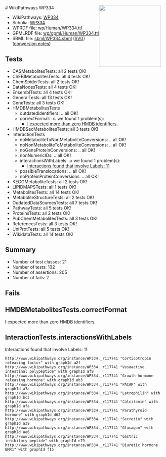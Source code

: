 <img style="float: right; width: 200px" src="../logo.png" />
# WikiPathways WP334

* WikiPathways: [WP334](https://identifiers.org/wikipathways:WP334)
* Scholia: [WP334](https://scholia.toolforge.org/wikipathways/WP334)
* WPRDF file: [wp/Human/WP334.ttl](../wp/Human/WP334.ttl)
* GPMLRDF file: [wp/gpml/Human/WP334.ttl](../wp/gpml/Human/WP334.ttl)
* SBML file: [sbml/WP334.sbml](../sbml/WP334.sbml) ([SVG](../sbml/WP334.svg)) ([conversion notes](../sbml/WP334.txt))

## Tests
* CASMetabolitesTests: all 2 tests OK!
* ChEBIMetabolitesTests: all 4 tests OK!
* ChemSpiderTests: all 2 tests OK!
* DataNodesTests: all 4 tests OK!
* EnsemblTests: all 4 tests OK!
* GeneralTests: all 13 tests OK!
* GeneTests: all 3 tests OK!
* HMDBMetabolitesTests
    * outdatedIdentifiers: .. all OK!
    * correctFormat: .x. we found 1 problem(s):
        * [I expected more than zero HMDB identifiers.](#ad154c1e)
* HMDBSecMetabolitesTests: all 3 tests OK!
* InteractionTests
    * noMetaboliteToNonMetaboliteConversions: .. all OK!
    * noNonMetaboliteToMetaboliteConversions: .. all OK!
    * noGeneProteinConversions: .. all OK!
    * nonNumericIDs: .. all OK!
    * interactionsWithLabels: .x we found 1 problem(s):
        * [Interactions found that involve Labels: 11](#fe97a8b9)
    * possibleTranslocations: .. all OK!
    * noProteinProteinConversions: .. all OK!
* KEGGMetaboliteTests: all 2 tests OK!
* LIPIDMAPSTests: all 1 tests OK!
* MetabolitesTests: all 14 tests OK!
* MetaboliteStructureTests: all 2 tests OK!
* OudatedDataSourcesTests: all 7 tests OK!
* PathwayTests: all 5 tests OK!
* ProteinsTests: all 2 tests OK!
* PubChemMetabolitesTests: all 3 tests OK!
* ReferencesTests: all 3 tests OK!
* UniProtTests: all 5 tests OK!
* WikidataTests: all 14 tests OK!


## Summary

* Number of test classes: 21
* Number of tests: 102
* Number of assertions: 205
* Number of fails: 2

## Fails

<a name="ad154c1e" />

## HMDBMetabolitesTests.correctFormat

I expected more than zero HMDB identifiers.
<a name="fe97a8b9" />

## InteractionTests.interactionsWithLabels

Interactions found that involve Labels: 11
```
http://www.wikipathways.org/instance/WP334._r117741 "Corticotropin releasing factor" with graphId a2f
http://www.wikipathways.org/instance/WP334._r117741 "Vasoactive intestinal polypeptide" with graphId af9
http://www.wikipathways.org/instance/WP334._r117741 "Growth hormone-releasing hormone" with graphId ab3
http://www.wikipathways.org/instance/WP334._r117741 "PACAP" with graphId a7a
http://www.wikipathways.org/instance/WP334._r117741 "Latrophilin" with graphId bc3
http://www.wikipathways.org/instance/WP334._r117741 "Calcitonin" with graphId afa
http://www.wikipathways.org/instance/WP334._r117741 "Parathyroid hormone" with graphId d62
http://www.wikipathways.org/instance/WP334._r117741 "Secretin" with graphId a39
http://www.wikipathways.org/instance/WP334._r117741 "Glucagon" with graphId ae6
http://www.wikipathways.org/instance/WP334._r117741 "Gastric inhibitory peptide" with graphId e79
http://www.wikipathways.org/instance/WP334._r117741 "Diuretic hormone
EMR1" with graphId f1b
```

